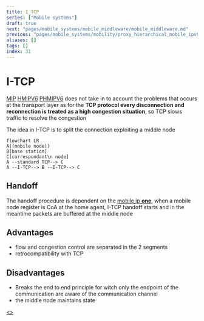 ```yaml
---
title: I_TCP
series: ["Mobile systems"]
draft: true
next: "pages/mobile_systems/mobile_middleware/mobile_middleware.md"
previous: "pages/mobile_systems/mobility/proxy_hierarchical_mobile_ipv6.md"
aliases: []
tags: []
index: 31
---
```


#  I-TCP

[MIP](pages/mobile_systems/mobility/mobile_ip.md) [HMIPV6](pages/mobile_systems/mobility/hierarchical_mobile_ipv6.md) [PHMIPV6](pages/mobile_systems/mobility/proxy_hierarchical_mobile_ipv6.md)  does not take in to account the problems that occurs at the transport layer as for the **TCP protocol every disconnection and reconnection is treated as a high congestion situation**, so TCP slows traffic to resolve the congestion

The idea in I-TCP is to split the connection exploiting a middle node

```mermaid
flowchart LR
A((mobile node))
B[base station]
C[correspondant\n node]
A --standard TCP--> C
A --I-TCP--> B --I-TCP--> C
```

## Handoff

The handoff procedure is dependent on the [mobile ip **one**](pages/mobile_systems/mobility/mobile_ip.md), when a mobile node register is CoA at the home agent, I-TCP handoff starts and in the meantime packets are buffered at the middle node

## Advantages

- flow and congestion control are separated in the 2 segments
- retrocompatibility with TCP

## Disadvantages

- Breaks the end to end principle for witch only the endpoint of the communication are aware of the communication channel
- the middle node maintains state

[<](pages/mobile_systems/mobility/proxy_hierarchical_mobile_ipv6.md)[>](pages/mobile_systems/mobile_middleware/mobile_middleware.md)
